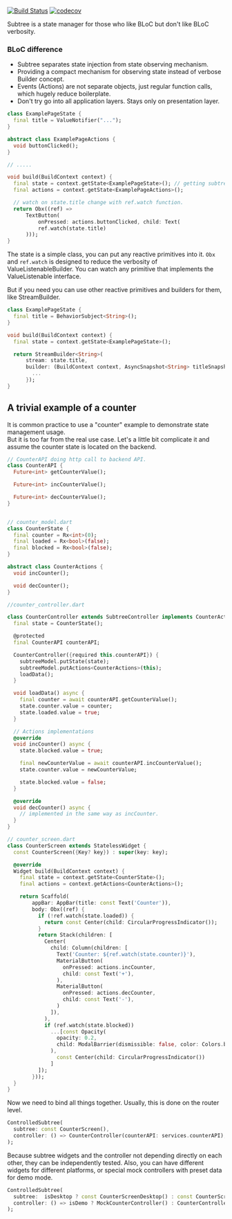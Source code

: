 <a href="https://github.com/vkubiv/subtree/actions"><img src="https://github.com/vkubiv/subtree/workflows/Build/badge.svg" alt="Build Status"></a>
[![codecov](https://codecov.io/gh/vkubiv/subtree/branch/main/graph/badge.svg)](https://codecov.io/gh/vkubiv/subtree)


Subtree is a state manager for those who like BLoC but don't like BLoC verbosity.

### BLoC difference

* Subtree separates state injection from state observing mechanism.
* Providing a compact mechanism for observing state instead of verbose Builder concept.
* Events (Actions) are not separate objects, just regular function calls, which hugely reduce boilerplate.
* Don't try go into all application layers. Stays only on presentation layer.

```dart
class ExamplePageState {
  final title = ValueNotifier("...");
}

abstract class ExamplePageActions {
  void buttonClicked();
}

// .....

void build(BuildContext context) {
  final state = context.getState<ExamplePageState>(); // getting subtree state
  final actions = context.getState<ExamplePageActions>();

  // watch on state.title change with ref.watch function.
  return Obx((ref) =>
      TextButton(
          onPressed: actions.buttonClicked, child: Text(
          ref.watch(state.title)
      )));
}
```

The state is a simple class, you can put any reactive primitives into it.
`Obx` and `ref.watch` is designed to reduce the verbosity of ValueListenableBuilder. You can watch any
primitive that implements the ValueListenable interface.

But if you need you can use other reactive primitives and builders for them, like StreamBuilder.

```dart
class ExamplePageState {
  final title = BehaviorSubject<String>();
}

void build(BuildContext context) {
  final state = context.getState<ExamplePageState>();

  return StreamBuilder<String>(
      stream: state.title,
      builder: (BuildContext context, AsyncSnapshot<String> titleSnapshot) {
        ...
      });
}

```

## A trivial example of a counter

It is common practice to use a "counter" example to demonstrate state management usage.  
But it is too far from the real use case. Let's a little bit complicate it and assume the counter state is located on the backend.

```dart
// CounterAPI doing http call to backend API.
class CounterAPI {
  Future<int> getCounterValue();

  Future<int> incCounterValue();

  Future<int> decCounterValue();
}


// counter_model.dart
class CounterState {
  final counter = Rx<int>(0);
  final loaded = Rx<bool>(false);
  final blocked = Rx<bool>(false);
}

abstract class CounterActions {
  void incCounter();

  void decCounter();
}

//counter_controller.dart

class CounterController extends SubtreeController implements CounterActions {
  final state = CounterState();

  @protected
  final CounterAPI counterAPI;

  CounterController({required this.counterAPI}) {
    subtreeModel.putState(state);
    subtreeModel.putActions<CounterActions>(this);
    loadData();
  }

  void loadData() async {
    final counter = await counterAPI.getCounterValue();
    state.counter.value = counter;
    state.loaded.value = true;
  }

  // Actions implementations
  @override
  void incCounter() async {
    state.blocked.value = true;

    final newCounterValue = await counterAPI.incCounterValue();
    state.counter.value = newCounterValue;

    state.blocked.value = false;
  }

  @override
  void decCounter() async {
    // implemented in the same way as incCounter.
  }
}

// counter_screen.dart
class CounterScreen extends StatelessWidget {
  const CounterScreen({Key? key}) : super(key: key);

  @override
  Widget build(BuildContext context) {
    final state = context.getState<CounterState>();
    final actions = context.getActions<CounterActions>();

    return Scaffold(
        appBar: AppBar(title: const Text('Counter')),
        body: Obx((ref) {
          if (!ref.watch(state.loaded)) {
            return const Center(child: CircularProgressIndicator());
          }
          return Stack(children: [
            Center(
              child: Column(children: [
                Text('Counter: ${ref.watch(state.counter)}'),
                MaterialButton(
                  onPressed: actions.incCounter,
                  child: const Text('+'),
                ),
                MaterialButton(
                  onPressed: actions.decCounter,
                  child: const Text('-'),
                )
              ]),
            ),
            if (ref.watch(state.blocked))
              ...[const Opacity(
                opacity: 0.2,
                child: ModalBarrier(dismissible: false, color: Colors.black),
              ),
                const Center(child: CircularProgressIndicator())
              ]
          ]);
        }));
  }
}

```

Now we need to bind all things together. Usually, this is done on the router level.

```dart
ControlledSubtree(
  subtree: const CounterScreen(),
  controller: () => CounterController(counterAPI: services.counterAPI),
);
```

Because subtree widgets and the controller not depending directly on each other,
they can be independently tested. Also, you can have different widgets for different platforms, or special mock controllers with preset data for demo mode.

```dart
ControlledSubtree(
  subtree:  isDesktop ? const CounterScreenDesktop() : const CounterScreen(),
  controller: () => isDemo ? MockCounterController() : CounterController(counterAPI: services.counterAPI),
);
```
